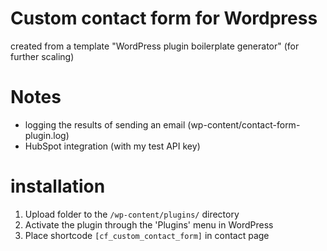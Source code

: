 # Custom contact form for Wordpress

created from a template "WordPress plugin boilerplate generator" (for further scaling)

# Notes
- logging the results of sending an email (wp-content/contact-form-plugin.log)
- HubSpot integration (with my test API key)


# installation

1. Upload folder to the `/wp-content/plugins/` directory
2. Activate the plugin through the 'Plugins' menu in WordPress
3. Place shortcode `[cf_custom_contact_form]` in contact page
